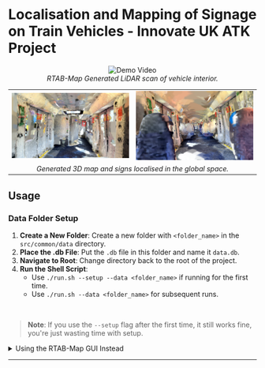 # Localisation and Mapping of Signage on Train Vehicles - Innovate UK ATK Project

<p align="center">
  <img src="readme_img/LiDARMap.gif" alt="Demo Video"/>
  <br>
    <em>RTAB-Map Generated LiDAR scan of vehicle interior.</em>
</p>

<table style="width: 100%;">
  <tr>
    <td align="center" style="width: 50%;">
      <img id="firstImage" src="readme_img/gold_std_map.png" style="width: 100%; height: auto;"/>
    </td>
    <td align="center" style="width: 50%;">
      <img id="secondImage" src="readme_img/seating_map.png" style="width: 100%; height: auto;"/>
    </td>
  </tr>
  <tr>
    <td colspan="2" align="center">
      <em>Generated 3D map and signs localised in the global space.</em>
    </td>
  </tr>
</table>

## Usage

### Data Folder Setup

1. **Create a New Folder**: Create a new folder with `<folder_name>` in the `src/common/data` directory.
2. **Place the .db File**: Put the `.db` file in this folder and name it `data.db`.
3. **Navigate to Root**: Change directory back to the root of the project.
4. **Run the Shell Script**:
    - Use `./run.sh --setup --data <folder_name>` if running for the first time.
    - Use `./run.sh --data <folder_name>` for subsequent runs.

<br />

> **Note**: If you use the `--setup` flag after the first time, it still works fine, you're just wasting time with setup.

<details>
    <summary>Using the RTAB-Map GUI Instead</summary>

    You can also use the RTAB-Map GUI to do this manually.

    cd src/common/data/<folder_name>

    Extract Point Cloud
    -------------------------------
    rtabmap-databaseViewer data.db
    Yes
    File -> Export 3D map
    Save

    Extract Pose
    -------------------------------
    File -> Export Poses
    Maps graph (see Graph View)
    Camera

</details>

---
